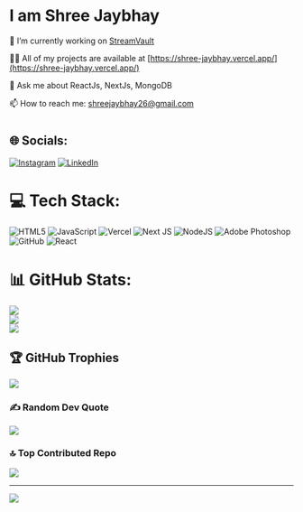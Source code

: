 # I am Shree Jaybhay

🔭 I’m currently working on [StreamVault](https://streamvault-ten.vercel.app/)

👨‍💻 All of my projects are available at [https://shree-jaybhay.vercel.app/](https://shree-jaybhay.vercel.app/)

💬 Ask me about ReactJs, NextJs, MongoDB

📫 How to reach me: shreejaybhay26@gmail.com

#
[](https://i.postimg.cc/rmgMC68N/1721838125823.jpg)

## 🌐 Socials:
[![Instagram](https://img.shields.io/badge/Instagram-%23E4405F.svg?logo=Instagram&logoColor=white)](https://instagram.com/___shree___26)
[![LinkedIn](https://img.shields.io/badge/LinkedIn-%230077B5.svg?logo=linkedin&logoColor=white)](https://linkedin.com/in/shree-jaybhay-084014316)

# 💻 Tech Stack:
![HTML5](https://img.shields.io/badge/html5-%23E34F26.svg?style=for-the-badge&logo=html5&logoColor=white)
![JavaScript](https://img.shields.io/badge/javascript-%23323330.svg?style=for-the-badge&logo=javascript&logoColor=%23F7DF1E)
![Vercel](https://img.shields.io/badge/vercel-%23000000.svg?style=for-the-badge&logo=vercel&logoColor=white)
![Next JS](https://img.shields.io/badge/Next-black?style=for-the-badge&logo=next.js&logoColor=white)
![NodeJS](https://img.shields.io/badge/node.js-6DA55F?style=for-the-badge&logo=node.js&logoColor=white)
![Adobe Photoshop](https://img.shields.io/badge/adobe%20photoshop-%2331A8FF.svg?style=for-the-badge&logo=adobe%20photoshop&logoColor=white)
![GitHub](https://img.shields.io/badge/github-%23121011.svg?style=for-the-badge&logo=github&logoColor=white)
![React](https://img.shields.io/badge/react-%2320232a.svg?style=for-the-badge&logo=react&logoColor=%2361DAFB)

# 📊 GitHub Stats:
![](https://github-readme-stats.vercel.app/api?username=shreejaybhay&theme=radical&hide_border=false&include_all_commits=false&count_private=false)<br/>
![](https://github-readme-streak-stats.herokuapp.com/?user=shreejaybhay&theme=radical&hide_border=false)<br/>
![](https://github-readme-stats.vercel.app/api/top-langs/?username=shreejaybhay&theme=radical&hide_border=false&include_all_commits=false&count_private=false&layout=compact)

## 🏆 GitHub Trophies
![](https://github-profile-trophy.vercel.app/?username=shreejaybhay&theme=radical&no-frame=false&no-bg=true&margin-w=4)

### ✍️ Random Dev Quote
![](https://quotes-github-readme.vercel.app/api?type=horizontal&theme=radical)

### 🔝 Top Contributed Repo
![](https://github-contributor-stats.vercel.app/api?username=shreejaybhay&limit=5&theme=radical&combine_all_yearly_contributions=true)

---
[![](https://visitcount.itsvg.in/api?id=shreejaybhay&icon=0&color=0)](https://visitcount.itsvg.in)

<!-- Proudly created with GPRM ( https://gprm.itsvg.in ) -->
